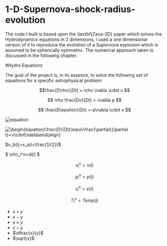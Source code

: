 # 1-D-Supernova-shock-radius-evolution
The code I built is based upon the \textbf{Zeus-2D} paper which solves the Hydrodynamics equations in 2 dimensions, I used a one dimensional version of it to reproduce the evolution of a Supernova explosion which is assumed to be spherically symmetric. The numerical approach taken is discussed in the following chapter.

#Hydro Equations

The goal of the project is, in its essence, to solve the following set of equations for a specific astrophysical problem: 

$$\frac{D\rho}{Dt}     =-\rho \nabla \cdot v $$

$$  \rho \frac{Dv}{Dt}   =-\nabla p  $$

$$ \frac{D\epsilon}{Dt} =-p\nabla \cdot v $$

![equation](https://latex.codecogs.com/gif.image?\dpi{110}\begin{align}\frac{D\rho}{Dt}&=-\rho\nabla\cdot&space;v\\\rho\frac{Dv}{Dt}&=-\nabla&space;p\\\frac{D\epsilon}{Dt}&=-p\nabla\cdot&space;v\end{align})



<img src="https://latex.codecogs.com/gif.image?\inline&space;\large&space;\dpi{110}\begin{equation}\frac{D}{Dt}\equiv\frac{\partial}{\partial&space;t}&plus;v\cdot\nabla\end{align}" title="\begin{equation}\frac{D}{Dt}\equiv\frac{\partial}{\partial t}+v\cdot\nabla\end{align}" />

$x_b(i)=x_a(i+\frac{1}{2})$

$ \rho_i^n=d(i) $

   $$ v_i^n=v(i) $$
   
 $$  p_i^n=p(i) $$
  
   $$ \epsilon_i^n=e(i) $$
   
   $$ T_i^n=Temp(i) $$

   - $x + y$
- $x - y$
- $x \times y$ 
- $x \div y$
- $\dfrac{x}{y}$
- $\sqrt{x}$


